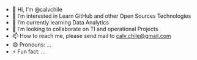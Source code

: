 - 👋 Hi, I’m @calvchile
- 👀 I’m interested in Learn GitHub and other Open Sources Technologies
- 🌱 I’m currently learning Data Analytics
- 💞️ I’m looking to collaborate on TI and operational Projects
- 📫 How to reach me, please send mail to calv.chile@gmail.com
- 😄 Pronouns: ...
- ⚡ Fun fact: ...

<!---
calvchile/calvchile is a ✨ special ✨ repository because its `README.md` (this file) appears on your GitHub profile.
You can click the Preview link to take a look at your changes.
--->
